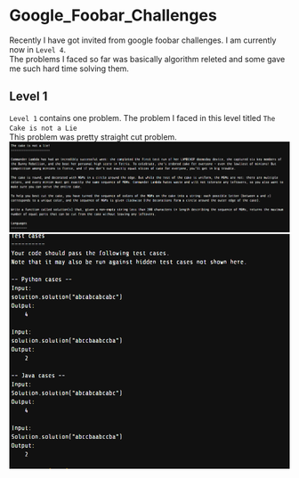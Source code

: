 # Google_Foobar_Challenges
Recently I have got invited from google foobar challenges. I am currently now in `Level 4`.<br>
The problems I faced so far was basically algorithm releted and some gave me such hard time solving them.<br>

## Level 1
`Level 1` contains one problem. The problem I faced in this level titled `The Cake is not a Lie`<br>
This problem was pretty straight cut problem.<br>
<img src="./Foobar_1_Problem.png">
<img src="./Foobar_1_Input.png">
